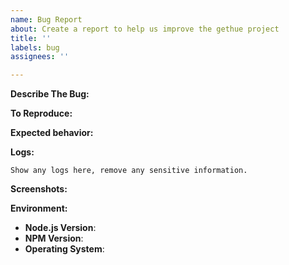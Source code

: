 ```yaml
---
name: Bug Report
about: Create a report to help us improve the gethue project
title: ''
labels: bug
assignees: ''

---
```


<!-- You must use the template below when submitting a bug report -->

**Describe The Bug:**
<!-- A clear and concise description of what the bug is. -->

**To Reproduce:**
<!-- Steps to reproduce the behavior. -->

**Expected behavior:**
<!-- A clear and concise description of what you expected to happen. -->

**Logs:**
```
Show any logs here, remove any sensitive information.
```


**Screenshots:**
<!-- If applicable, add screenshots to help explain your problem. -->

**Environment:**

* **Node.js Version**: <!-- node -v -->
* **NPM Version**: <!-- npm -v -->
* **Operating System**: <!-- Raspbian / Ubuntu / Debian / Windows / macOS / Docker / hb-service -->

<!-- Click the "Preview" tab before you submit to ensure the formatting is correct. -->
